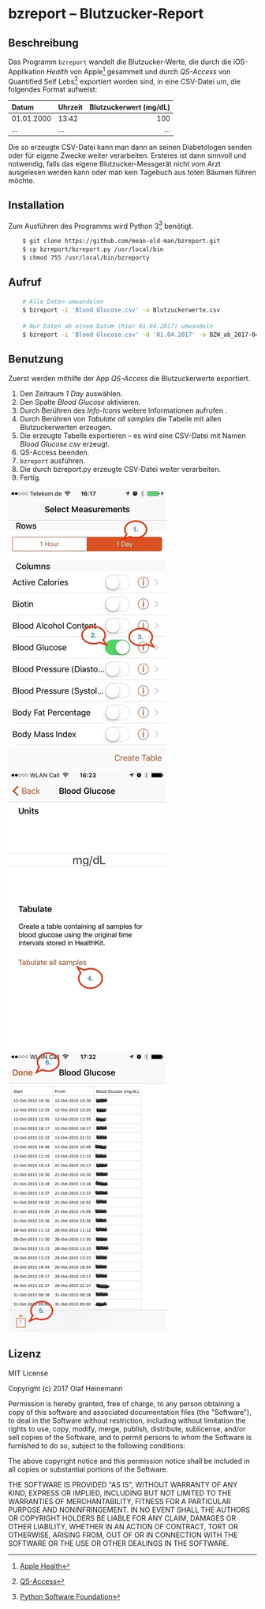 # bzreport – Blutzucker-Report

## Beschreibung
Das Programm `bzreport` wandelt die Blutzucker-Werte, die durch die iOS-Applikation _Health_ von Apple[^1] gesammelt und durch _QS-Access_ von Quantified Self Lebs[^2] exportiert worden sind, in eine CSV-Datei um, die folgendes Format aufweist:

|Datum     |Uhrzeit|Blutzuckerwert (mg/dL)|
|:---------|:------|---------------------:|
|01.01.2000|13:42  | 100                  |
| …        | …     | …                    |

Die so erzeugte CSV-Datei kann man dann an seinen Diabetologen senden oder für eigene Zwecke weiter verarbeiten. Ersteres ist dann sinnvoll und notwendig, falls das eigene Blutzucker-Messgerät nicht vom Arzt ausgelesen werden kann oder man kein Tagebuch aus toten Bäumen führen möchte.


## Installation
Zum Ausführen des Programms wird Python 3[^3] benötigt.
```bash
    $ git clone https://github.com/mean-old-man/bzreport.git
    $ cp bzreport/bzreport.py /usr/local/bin
    $ chmod 755 /usr/local/bin/bzreporty
```


## Aufruf

```bash
    # Alle Daten umwandelen
    $ bzreport -i 'Blood Glucose.csv' -o Blutzuckerwerte.csv

    # Nur Daten ab einem Datum (hier 01.04.2017) umwandeln
    $ bzreport -i 'Blood Glucose.csv' -d '01.04.2017' -o BZW_ab_2017-04-01.csv
```


## Benutzung
Zuerst werden mithilfe der App _QS-Access_ die Blutzuckerwerte exportiert.

1. Den Zeitraum _1 Day_ auswählen.
2. Den Spalte _Blood Glucose_ aktivieren.
3. Durch Berühren des _Info-Icons_ weitere Informationen aufrufen .
4. Durch Berühren von _Tabulate all samples_ die Tabelle mit allen Blutzuckerwerten erzeugen.
5. Die erzeugte Tabelle exportieren – es wird eine CSV-Datei mit Namen _Blood Glucose.csv_ erzeugt.
6. QS-Access beenden.
7. `bzreport` ausführen.
8. Die durch bzreport.py erzeugte CSV-Datei weiter verarbeiten.
9. Fertig.

<!-- Screenshot 1 (Zeigt die Schritte #1 bis #3.) -->
<!-- Screenshot 2 (Zeigt den Schritt #4.) -->
<!-- Screenshot 1 (Zeigt die Schritte #5 und #6.) -->
![Export: Schritte 1 bis 3](qsaccess_step1.jpg) ![Export: Schritte 1 bis 3](qsaccess_step2.jpg) ![Export: Schritte 1 bis 3](qsaccess_step3.jpg)


## Lizenz

MIT License

Copyright (c) 2017 Olaf Heinemann

Permission is hereby granted, free of charge, to any person obtaining a copy
of this software and associated documentation files (the "Software"), to deal
in the Software without restriction, including without limitation the rights
to use, copy, modify, merge, publish, distribute, sublicense, and/or sell
copies of the Software, and to permit persons to whom the Software is
furnished to do so, subject to the following conditions:

The above copyright notice and this permission notice shall be included in all
copies or substantial portions of the Software.

THE SOFTWARE IS PROVIDED "AS IS", WITHOUT WARRANTY OF ANY KIND, EXPRESS OR
IMPLIED, INCLUDING BUT NOT LIMITED TO THE WARRANTIES OF MERCHANTABILITY,
FITNESS FOR A PARTICULAR PURPOSE AND NONINFRINGEMENT. IN NO EVENT SHALL THE
AUTHORS OR COPYRIGHT HOLDERS BE LIABLE FOR ANY CLAIM, DAMAGES OR OTHER
LIABILITY, WHETHER IN AN ACTION OF CONTRACT, TORT OR OTHERWISE, ARISING FROM,
OUT OF OR IN CONNECTION WITH THE SOFTWARE OR THE USE OR OTHER DEALINGS IN THE
SOFTWARE.


[^1]:	[Apple Health](https://www.apple.com/de/ios/health/)
[^2]:	[QS-Access](https://itunes.apple.com/de/app/qs-access/id920297614?mt=8)
[^3]:   [Python Software Foundation](https://www.python.org)

